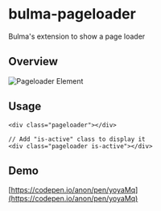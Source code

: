 # bulma-pageloader
Bulma's extension to show a page loader

Overview
---
![Pageloader Element](https://img15.hostingpics.net/pics/217768bulmapageloader.gif)

Usage
---

```
<div class="pageloader"></div>

// Add "is-active" class to display it
<div class="pageloader is-active"></div>
```

Demo
---
[https://codepen.io/anon/pen/yoyaMq](https://codepen.io/anon/pen/yoyaMq)
